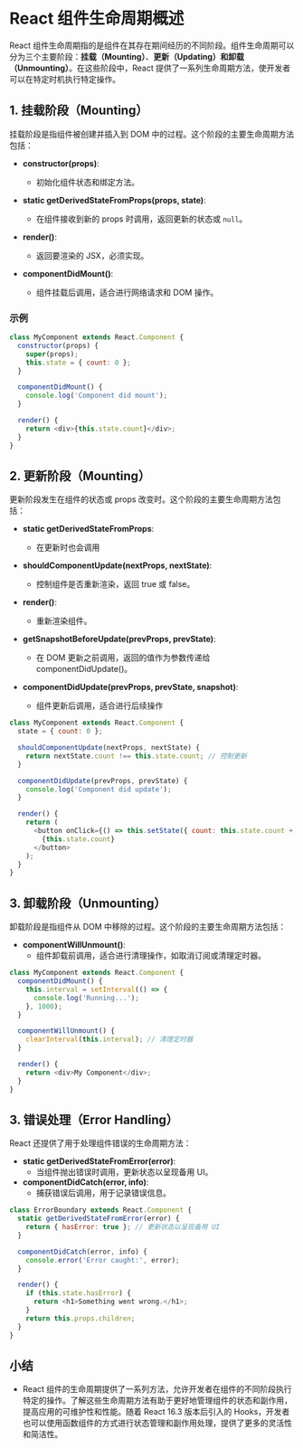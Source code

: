 # React 组件生命周期概述

React 组件生命周期指的是组件在其存在期间经历的不同阶段。组件生命周期可以分为三个主要阶段：**挂载（Mounting）**、**更新（Updating）**和**卸载（Unmounting）**。在这些阶段中，React 提供了一系列生命周期方法，使开发者可以在特定时机执行特定操作。

## 1. 挂载阶段（Mounting）

挂载阶段是指组件被创建并插入到 DOM 中的过程。这个阶段的主要生命周期方法包括：

- **constructor(props)**:

  - 初始化组件状态和绑定方法。

- **static getDerivedStateFromProps(props, state)**:

  - 在组件接收到新的 props 时调用，返回更新的状态或 `null`。

- **render()**:

  - 返回要渲染的 JSX，必须实现。

- **componentDidMount()**:
  - 组件挂载后调用，适合进行网络请求和 DOM 操作。

### 示例

```javascript
class MyComponent extends React.Component {
  constructor(props) {
    super(props);
    this.state = { count: 0 };
  }

  componentDidMount() {
    console.log('Component did mount');
  }

  render() {
    return <div>{this.state.count}</div>;
  }
}
```

## 2. 更新阶段（Mounting）

更新阶段发生在组件的状态或 props 改变时。这个阶段的主要生命周期方法包括：

- **static getDerivedStateFromProps**:

  - 在更新时也会调用

- **shouldComponentUpdate(nextProps, nextState)**:

  - 控制组件是否重新渲染，返回 true 或 false。

- **render()**:

  - 重新渲染组件。

- **getSnapshotBeforeUpdate(prevProps, prevState)**:

  - 在 DOM 更新之前调用，返回的值作为参数传递给 componentDidUpdate()。

- **componentDidUpdate(prevProps, prevState, snapshot)**:
  - 组件更新后调用，适合进行后续操作

```js
class MyComponent extends React.Component {
  state = { count: 0 };

  shouldComponentUpdate(nextProps, nextState) {
    return nextState.count !== this.state.count; // 控制更新
  }

  componentDidUpdate(prevProps, prevState) {
    console.log('Component did update');
  }

  render() {
    return (
      <button onClick={() => this.setState({ count: this.state.count + 1 })}>
        {this.state.count}
      </button>
    );
  }
}
```

## 3. 卸载阶段（Unmounting）

卸载阶段是指组件从 DOM 中移除的过程。这个阶段的主要生命周期方法包括：

- **componentWillUnmount()**:
  - 组件卸载前调用，适合进行清理操作，如取消订阅或清理定时器。

```js
class MyComponent extends React.Component {
  componentDidMount() {
    this.interval = setInterval(() => {
      console.log('Running...');
    }, 1000);
  }

  componentWillUnmount() {
    clearInterval(this.interval); // 清理定时器
  }

  render() {
    return <div>My Component</div>;
  }
}
```

## 3. 错误处理（Error Handling）

React 还提供了用于处理组件错误的生命周期方法：

- **static getDerivedStateFromError(error)**:
  - 当组件抛出错误时调用，更新状态以呈现备用 UI。
- **componentDidCatch(error, info)**:
  - 捕获错误后调用，用于记录错误信息。

```js
class ErrorBoundary extends React.Component {
  static getDerivedStateFromError(error) {
    return { hasError: true }; // 更新状态以呈现备用 UI
  }

  componentDidCatch(error, info) {
    console.error('Error caught:', error);
  }

  render() {
    if (this.state.hasError) {
      return <h1>Something went wrong.</h1>;
    }
    return this.props.children;
  }
}
```

## 小结

- React 组件的生命周期提供了一系列方法，允许开发者在组件的不同阶段执行特定的操作。了解这些生命周期方法有助于更好地管理组件的状态和副作用，提高应用的可维护性和性能。随着 React 16.3 版本后引入的 Hooks，开发者也可以使用函数组件的方式进行状态管理和副作用处理，提供了更多的灵活性和简洁性。
